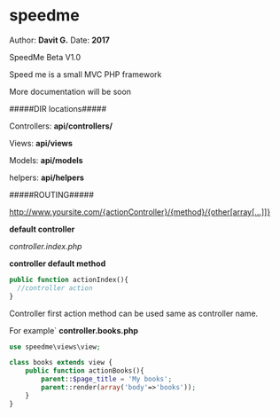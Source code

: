 # speedme

Author: **Davit G.**
Date: **2017**

SpeedMe Beta V1.0

Speed me is a small MVC PHP framework

More documentation will be soon

#####DIR locations#####

Controllers: **api/controllers/**

Views: **api/views**

Models: **api/models**

helpers: **api/helpers**

#####ROUTING#####

http://www.yoursite.com/{actionController}/{method}/{other[array[...]]}

**default controller**

*controller.index.php*

**controller default method**

```php
public function actionIndex(){
  //controller action
}
```
Controller first action method can be used same as controller name.

For example` **controller.books.php**


```php
use speedme\views\view;

class books extends view {
    public function actionBooks(){
        parent::$page_title = 'My books';
        parent::render(array('body'=>'books'));
    }
}
```


